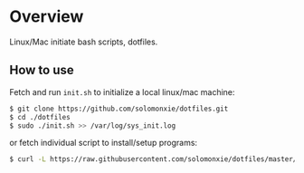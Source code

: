 # Overview
Linux/Mac initiate bash scripts, dotfiles.


## How to use
Fetch and run `init.sh` to initialize a local linux/mac machine:
```sh
$ git clone https://github.com/solomonxie/dotfiles.git
$ cd ./dotfiles
$ sudo ./init.sh >> /var/log/sys_init.log
```

or fetch individual script to install/setup programs:
```sh
$ curl -L https://raw.githubusercontent.com/solomonxie/dotfiles/master/vim/install_vim.sh | sudo sh
```

